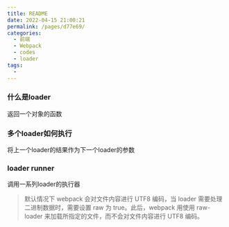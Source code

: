 ```yaml
---
title: README
date: 2022-04-15 21:00:21
permalink: /pages/d77e69/
categories:
  - 前端
  - Webpack
  - codes
  - loader
tags:
  - 
---
```

### 什么是loader
返回一个对象的函数

### 多个loader如何执行
将上一个loader的结果作为下一个loader的参数

### loader runner
调用一系列loader的执行器

>   默认情况下 webpack 会对文件内容进行 UTF8 编码，当 loader 需要处理二进制数据时，需要设置 raw 为 true。此后，webpack 用使用 raw-loader 来加载所指定的文件，而不会对文件内容进行 UTF8 编码。